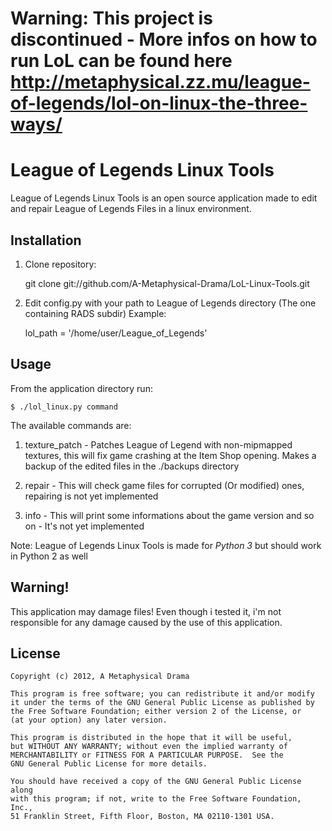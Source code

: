 # Warning: This project is discontinued - More infos on how to run LoL can be found here http://metaphysical.zz.mu/league-of-legends/lol-on-linux-the-three-ways/

League of Legends Linux Tools
===============

League of Legends Linux Tools is an open source application made to edit and repair League of Legends Files in a linux environment.

Installation
------------------------
1. Clone repository:

    git clone git://github.com/A-Metaphysical-Drama/LoL-Linux-Tools.git

2. Edit config.py with your path to League of Legends directory (The one containing RADS subdir)
Example:

    lol_path = '/home/user/League_of_Legends'

Usage
------------------------
From the application directory run:

    $ ./lol_linux.py command

The available commands are:

1. texture_patch - Patches League of Legend with non-mipmapped textures, this will fix game crashing at the Item Shop opening. Makes a backup of the edited files in the ./backups directory

2. repair - This will check game files for corrupted (Or modified) ones, repairing is not yet implemented

3. info - This will print some informations about the game version and so on - It's not yet implemented

Note: League of Legends Linux Tools is made for *Python 3* but should work in Python 2 as well

Warning!
------------------------
This application may damage files! Even though i tested it, i'm not responsible for any damage caused by the use of this application.

License
------------------------
    Copyright (c) 2012, A Metaphysical Drama

    This program is free software; you can redistribute it and/or modify
    it under the terms of the GNU General Public License as published by
    the Free Software Foundation; either version 2 of the License, or
    (at your option) any later version.

    This program is distributed in the hope that it will be useful,
    but WITHOUT ANY WARRANTY; without even the implied warranty of
    MERCHANTABILITY or FITNESS FOR A PARTICULAR PURPOSE.  See the
    GNU General Public License for more details.

    You should have received a copy of the GNU General Public License along
    with this program; if not, write to the Free Software Foundation, Inc.,
    51 Franklin Street, Fifth Floor, Boston, MA 02110-1301 USA.


